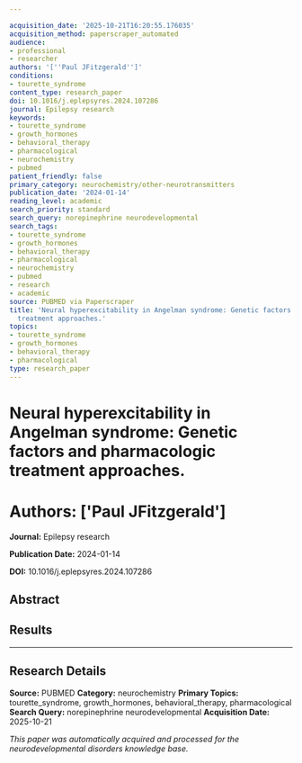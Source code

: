 ```yaml
---

acquisition_date: '2025-10-21T16:20:55.176035'
acquisition_method: paperscraper_automated
audience:
- professional
- researcher
authors: '[''Paul JFitzgerald'']'
conditions:
- tourette_syndrome
content_type: research_paper
doi: 10.1016/j.eplepsyres.2024.107286
journal: Epilepsy research
keywords:
- tourette_syndrome
- growth_hormones
- behavioral_therapy
- pharmacological
- neurochemistry
- pubmed
patient_friendly: false
primary_category: neurochemistry/other-neurotransmitters
publication_date: '2024-01-14'
reading_level: academic
search_priority: standard
search_query: norepinephrine neurodevelopmental
search_tags:
- tourette_syndrome
- growth_hormones
- behavioral_therapy
- pharmacological
- neurochemistry
- pubmed
- research
- academic
source: PUBMED via Paperscraper
title: 'Neural hyperexcitability in Angelman syndrome: Genetic factors and pharmacologic
  treatment approaches.'
topics:
- tourette_syndrome
- growth_hormones
- behavioral_therapy
- pharmacological
type: research_paper
---
```




# Neural hyperexcitability in Angelman syndrome: Genetic factors and pharmacologic treatment approaches.

# **Authors:** ['Paul JFitzgerald']

**Journal:** Epilepsy research

**Publication Date:** 2024-01-14

**DOI:** 10.1016/j.eplepsyres.2024.107286

## Abstract

## Results

---

## Research Details

**Source:** PUBMED
**Category:** neurochemistry
**Primary Topics:** tourette_syndrome, growth_hormones, behavioral_therapy, pharmacological
**Search Query:** norepinephrine neurodevelopmental
**Acquisition Date:** 2025-10-21

*This paper was automatically acquired and processed for the neurodevelopmental disorders knowledge base.*

